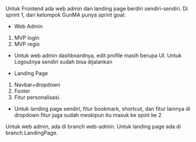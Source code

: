 Untuk Frontend ada web admin dan landing page berdiri sendiri-sendiri. 
Di sprint 1, dari kelompok GunMA punya sprint goal:

- Web Admin
1. MVP login
2. MVP regis
- Untuk web admin dashboardnya, edit profile masih berupa UI. Untuk Logoutnya sendiri sudah bisa dijalankan

- Landing Page
1.  Navbar+dropdown
2.  Footer
3.  Fitur personalisasi.
- Untuk landing page sendiri, fitur bookmark, shortcut, dan fitur lainnya di dropdown fitur juga sudah meskipun itu masuk ke spint ke 2

Untuk web admin, ada di branch web-admin.
Untuk landing page ada di branch LandingPage.
